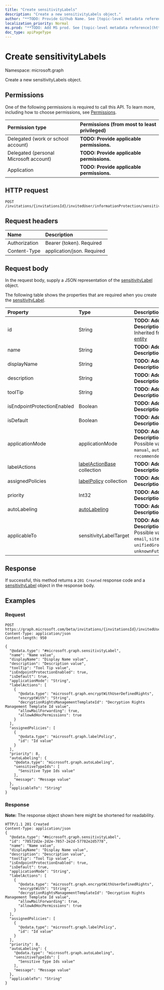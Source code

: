 ```yaml
---
title: "Create sensitivityLabels"
description: "Create a new sensitivityLabels object."
author: "**TODO: Provide Github Name. See [topic-level metadata reference](https://msgo.azurewebsites.net/add/document/guidelines/metadata.html#topic-level-metadata)**"
localization_priority: Normal
ms.prod: "**TODO: Add MS prod. See [topic-level metadata reference](https://msgo.azurewebsites.net/add/document/guidelines/metadata.html#topic-level-metadata)**"
doc_type: apiPageType
---
```


# Create sensitivityLabels

Namespace: microsoft.graph

Create a new sensitivityLabels object.

## Permissions
One of the following permissions is required to call this API. To learn more, including how to choose permissions, see [Permissions](/concepts/permissions-reference.md).

|Permission type|Permissions (from most to least privileged)|
|:---|:---|
|Delegated (work or school account)|**TODO: Provide applicable permissions.**|
|Delegated (personal Microsoft account)|**TODO: Provide applicable permissions.**|
|Application|**TODO: Provide applicable permissions.**|

## HTTP request
<!-- {
  "blockType": "ignored"
}
-->
``` http
POST /invitations/{invitationsId}/invitedUser/informationProtection/sensitivityLabels
```

## Request headers
|Name|Description|
|:---|:---|
|Authorization|Bearer {token}. Required|
|Content-Type|application/json. Required|

## Request body
In the request body, supply a JSON representation of the [sensitivityLabel](../resources/sensitivitylabel.md) object.

The following table shows the properties that are required when you create the [sensitivityLabel](../resources/sensitivitylabel.md).

|Property|Type|Description|
|:---|:---|:---|
|id|String|**TODO: Add Description** Inherited from [entity](../resources/entity.md)|
|name|String|**TODO: Add Description**|
|displayName|String|**TODO: Add Description**|
|description|String|**TODO: Add Description**|
|toolTip|String|**TODO: Add Description**|
|isEndpointProtectionEnabled|Boolean|**TODO: Add Description**|
|isDefault|Boolean|**TODO: Add Description**|
|applicationMode|applicationMode|**TODO: Add Description**. Possible values are: `manual`, `automatic`, `recommended`.|
|labelActions|[labelActionBase](../resources/labelactionbase.md) collection|**TODO: Add Description**|
|assignedPolicies|[labelPolicy](../resources/labelpolicy.md) collection|**TODO: Add Description**|
|priority|Int32|**TODO: Add Description**|
|autoLabeling|[autoLabeling](../resources/autolabeling.md)|**TODO: Add Description**|
|applicableTo|sensitivityLabelTarget|**TODO: Add Description**. Possible values are: `email`, `site`, `unifiedGroup`, `unknownFutureValue`.|



## Response
If successful, this method returns a `201 Created` response code and a [sensitivityLabel](../resources/sensitivitylabel.md) object in the response body.

## Examples

### Request
<!-- {
  "blockType": "request",
  "name": "create_sensitivitylabel_from_"
}
-->
``` http
POST https://graph.microsoft.com/beta/invitations/{invitationsId}/invitedUser/informationProtection/sensitivityLabels
Content-Type: application/json
Content-length: 950

{
  "@odata.type": "#microsoft.graph.sensitivityLabel",
  "name": "Name value",
  "displayName": "Display Name value",
  "description": "Description value",
  "toolTip": "Tool Tip value",
  "isEndpointProtectionEnabled": true,
  "isDefault": true,
  "applicationMode": "String",
  "labelActions": [
    {
      "@odata.type": "microsoft.graph.encryptWithUserDefinedRights",
      "encryptWith": "String",
      "decryptionRightsManagementTemplateId": "Decryption Rights Management Template Id value",
      "allowMailForwarding": true,
      "allowAdHocPermissions": true
    }
  ],
  "assignedPolicies": [
    {
      "@odata.type": "microsoft.graph.labelPolicy",
      "id": "Id value"
    }
  ],
  "priority": 8,
  "autoLabeling": {
    "@odata.type": "microsoft.graph.autoLabeling",
    "sensitiveTypeIds": [
      "Sensitive Type Ids value"
    ],
    "message": "Message value"
  },
  "applicableTo": "String"
}
```

### Response
**Note:** The response object shown here might be shortened for readability.
<!-- {
  "blockType": "response",
  "truncated": true,
  "@odata.type": "microsoft.graph.sensitivitylabel"
}
-->
``` http
HTTP/1.1 201 Created
Content-Type: application/json
{
  "@odata.type": "#microsoft.graph.sensitivityLabel",
  "id": "78572d2e-2d2e-7857-2e2d-57782e2d5778",
  "name": "Name value",
  "displayName": "Display Name value",
  "description": "Description value",
  "toolTip": "Tool Tip value",
  "isEndpointProtectionEnabled": true,
  "isDefault": true,
  "applicationMode": "String",
  "labelActions": [
    {
      "@odata.type": "microsoft.graph.encryptWithUserDefinedRights",
      "encryptWith": "String",
      "decryptionRightsManagementTemplateId": "Decryption Rights Management Template Id value",
      "allowMailForwarding": true,
      "allowAdHocPermissions": true
    }
  ],
  "assignedPolicies": [
    {
      "@odata.type": "microsoft.graph.labelPolicy",
      "id": "Id value"
    }
  ],
  "priority": 8,
  "autoLabeling": {
    "@odata.type": "microsoft.graph.autoLabeling",
    "sensitiveTypeIds": [
      "Sensitive Type Ids value"
    ],
    "message": "Message value"
  },
  "applicableTo": "String"
}
```

